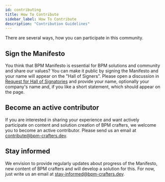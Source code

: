 ```yaml
---
id: contributing
title: How To Contribute
sidebar_label: How To Contribute
description: "Contribution Guidelines"
---
```


There are several ways, how you can participate in this community. 

## Sign the Manifesto

You think that BPM Manifesto is essential for BPM solutions and community and share our values? You can
make it public by signing the Manifesto and your name will appear on the "Hall of Signers". Please open
a discussion in [Request for Hall of Signatories](https://github.com/bpm-crafters/bpm-crafters/discussions/categories/request-for-hall-of-signatories)
and provide your name, optionally your company's name and, if you like a short statement, which should 
appear on the page.


## Become an active contributor

If you are interested in sharing your experience and want actively participate on content and solution
creation of BPM crafters, we welcome you to become an active contributor. Please send us an email at
<a href="mailto:contribute@bpm-crafters.dev">contribute@bpm-crafters.dev</a>.

## Stay informed

We envision to provide regularly updates about progress of the Manifesto, new content of BPM crafters
and will develop a solution for this. For now, just write us an email at 
<a href="mailto:stay-informed@bpm-crafters.dev">stay-informed@bpm-crafters.dev</a>.

